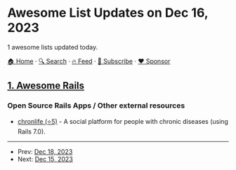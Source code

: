 # Awesome List Updates on Dec 16, 2023

1 awesome lists updated today.

[🏠 Home](/README.md) · [🔍 Search](https://www.trackawesomelist.com/search/) · [🔥 Feed](https://www.trackawesomelist.com/rss.xml) · [📮 Subscribe](https://trackawesomelist.us17.list-manage.com/subscribe?u=d2f0117aa829c83a63ec63c2f&id=36a103854c) · [❤️  Sponsor](https://github.com/sponsors/theowenyoung)



## [1. Awesome Rails](/content/gramantin/awesome-rails/README.md)

### Open Source Rails Apps / Other external resources

*   [chronlife (⭐5)](https://github.com/maciejb2k/chronlife) - A social platform for people with chronic diseases (using Rails 7.0).

---

- Prev: [Dec 18, 2023](/content/2023/12/18/README.md)
- Next: [Dec 15, 2023](/content/2023/12/15/README.md)